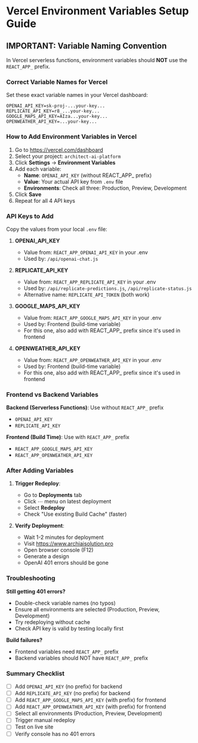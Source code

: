 # Vercel Environment Variables Setup Guide

## IMPORTANT: Variable Naming Convention

In Vercel serverless functions, environment variables should **NOT** use the `REACT_APP_` prefix.

### Correct Variable Names for Vercel

Set these exact variable names in your Vercel dashboard:

```
OPENAI_API_KEY=sk-proj-...your-key...
REPLICATE_API_KEY=r8_...your-key...
GOOGLE_MAPS_API_KEY=AIza...your-key...
OPENWEATHER_API_KEY=...your-key...
```

### How to Add Environment Variables in Vercel

1. Go to https://vercel.com/dashboard
2. Select your project: `architect-ai-platform`
3. Click **Settings** → **Environment Variables**
4. Add each variable:
   - **Name**: `OPENAI_API_KEY` (without REACT_APP_ prefix)
   - **Value**: Your actual API key from `.env` file
   - **Environments**: Check all three: Production, Preview, Development
5. Click **Save**
6. Repeat for all 4 API keys

### API Keys to Add

Copy the values from your local `.env` file:

1. **OPENAI_API_KEY**
   - Value from: `REACT_APP_OPENAI_API_KEY` in your .env
   - Used by: `/api/openai-chat.js`

2. **REPLICATE_API_KEY**
   - Value from: `REACT_APP_REPLICATE_API_KEY` in your .env
   - Used by: `/api/replicate-predictions.js`, `/api/replicate-status.js`
   - Alternative name: `REPLICATE_API_TOKEN` (both work)

3. **GOOGLE_MAPS_API_KEY**
   - Value from: `REACT_APP_GOOGLE_MAPS_API_KEY` in your .env
   - Used by: Frontend (build-time variable)
   - For this one, also add with REACT_APP_ prefix since it's used in frontend

4. **OPENWEATHER_API_KEY**
   - Value from: `REACT_APP_OPENWEATHER_API_KEY` in your .env
   - Used by: Frontend (build-time variable)
   - For this one, also add with REACT_APP_ prefix since it's used in frontend

### Frontend vs Backend Variables

**Backend (Serverless Functions)**: Use without `REACT_APP_` prefix
- `OPENAI_API_KEY`
- `REPLICATE_API_KEY`

**Frontend (Build Time)**: Use with `REACT_APP_` prefix
- `REACT_APP_GOOGLE_MAPS_API_KEY`
- `REACT_APP_OPENWEATHER_API_KEY`

### After Adding Variables

1. **Trigger Redeploy**:
   - Go to **Deployments** tab
   - Click ⋯ menu on latest deployment
   - Select **Redeploy**
   - Check "Use existing Build Cache" (faster)

2. **Verify Deployment**:
   - Wait 1-2 minutes for deployment
   - Visit https://www.archiaisolution.pro
   - Open browser console (F12)
   - Generate a design
   - OpenAI 401 errors should be gone

### Troubleshooting

**Still getting 401 errors?**
- Double-check variable names (no typos)
- Ensure all environments are selected (Production, Preview, Development)
- Try redeploying without cache
- Check API key is valid by testing locally first

**Build failures?**
- Frontend variables need `REACT_APP_` prefix
- Backend variables should NOT have `REACT_APP_` prefix

### Summary Checklist

- [ ] Add `OPENAI_API_KEY` (no prefix) for backend
- [ ] Add `REPLICATE_API_KEY` (no prefix) for backend
- [ ] Add `REACT_APP_GOOGLE_MAPS_API_KEY` (with prefix) for frontend
- [ ] Add `REACT_APP_OPENWEATHER_API_KEY` (with prefix) for frontend
- [ ] Select all environments (Production, Preview, Development)
- [ ] Trigger manual redeploy
- [ ] Test on live site
- [ ] Verify console has no 401 errors
